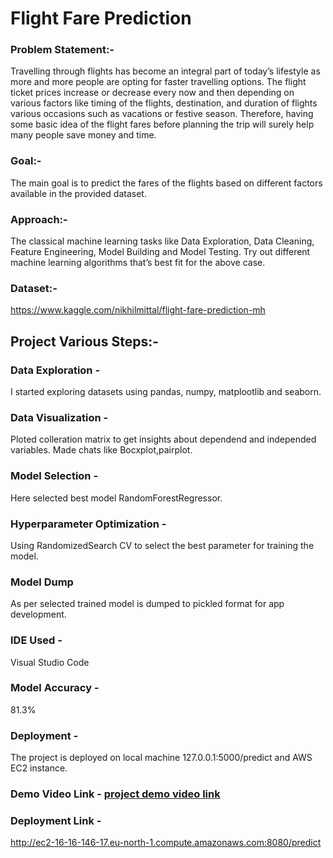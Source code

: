 

# Flight Fare Prediction

### Problem Statement:- 
Travelling through flights has become an integral part of today’s lifestyle as more and more people are opting for faster travelling options. The flight ticket prices increase or decrease every now and then depending on various factors like timing of the flights, destination, and duration of flights various occasions such as vacations or festive season. Therefore, having some basic idea of the flight fares before planning the trip will surely help many people save money and time.

### Goal:- 
The main goal is to predict the fares of the flights based on different factors available in the provided dataset.

### Approach:- 
The classical machine learning tasks like Data Exploration, Data Cleaning, Feature Engineering, Model Building and Model Testing. Try out different machine learning algorithms that’s best fit for the above case.

### Dataset:-
https://www.kaggle.com/nikhilmittal/flight-fare-prediction-mh

## Project Various Steps:-
### Data Exploration - 
I started exploring datasets using pandas, numpy, matplootlib and seaborn.

### Data Visualization - 
Ploted colleration matrix to get insights about dependend and independed variables. Made chats like Bocxplot,pairplot.

### Model Selection - 
Here selected best model RandomForestRegressor.

### Hyperparameter Optimization - 
Using RandomizedSearch CV to select the best parameter for training the model.

### Model Dump
As per selected trained model is dumped to pickled format for app development.

### IDE Used -
Visual Studio Code 

### Model Accuracy - 
81.3%

### Deployment - 
The project is deployed on local machine 127.0.0.1:5000/predict and AWS EC2 instance.

### Demo Video Link - [project demo video link](https://youtu.be/SqDMnFwF_mA)
### Deployment Link - 
http://ec2-16-16-146-17.eu-north-1.compute.amazonaws.com:8080/predict

